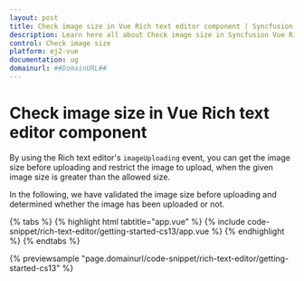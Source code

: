 ```yaml
---
layout: post
title: Check image size in Vue Rich text editor component | Syncfusion
description: Learn here all about Check image size in Syncfusion Vue Rich text editor component of Syncfusion Essential JS 2 and more.
control: Check image size 
platform: ej2-vue
documentation: ug
domainurl: ##DomainURL##
---
```


# Check image size in Vue Rich text editor component

By using the Rich text editor's `imageUploading` event, you can get the image size before uploading and restrict the image to upload, when the given image size is greater than the allowed size.

In the following, we have validated the image size before uploading and determined whether the image has been uploaded or not.

{% tabs %}
{% highlight html tabtitle="app.vue" %}
{% include code-snippet/rich-text-editor/getting-started-cs13/app.vue %}
{% endhighlight %}
{% endtabs %}
        
{% previewsample "page.domainurl/code-snippet/rich-text-editor/getting-started-cs13" %}